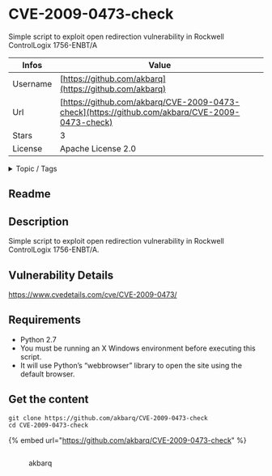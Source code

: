 # CVE-2009-0473-check

Simple script to exploit open redirection vulnerability in Rockwell ControlLogix 1756-ENBT/A

| Infos    | Value                                                              |
| -------- | -------------------------------------------------------------------|
| Username | [https://github.com/akbarq](https://github.com/akbarq) |
| Url      | [https://github.com/akbarq/CVE-2009-0473-check](https://github.com/akbarq/CVE-2009-0473-check)                                               |
| Stars    | 3                                                          |
| License  | Apache License 2.0                                                        |

<details>

<summary>Topic / Tags</summary>



</details>

## Readme

## Description
Simple script to exploit open redirection vulnerability in Rockwell ControlLogix 1756-ENBT/A.

## Vulnerability Details
https://www.cvedetails.com/cve/CVE-2009-0473/

## Requirements
* Python 2.7
* You must be running an X Windows environment before executing this script.
* It will use Python’s “webbrowser” library to open the site using the default browser.



## Get the content

```
git clone https://github.com/akbarq/CVE-2009-0473-check
cd CVE-2009-0473-check
```

{% embed url="https://github.com/akbarq/CVE-2009-0473-check" %}

<figure><img src="https://avatars.githubusercontent.com/u/7432727?v=4" alt=""><figcaption><p>akbarq</p></figcaption></figure>
